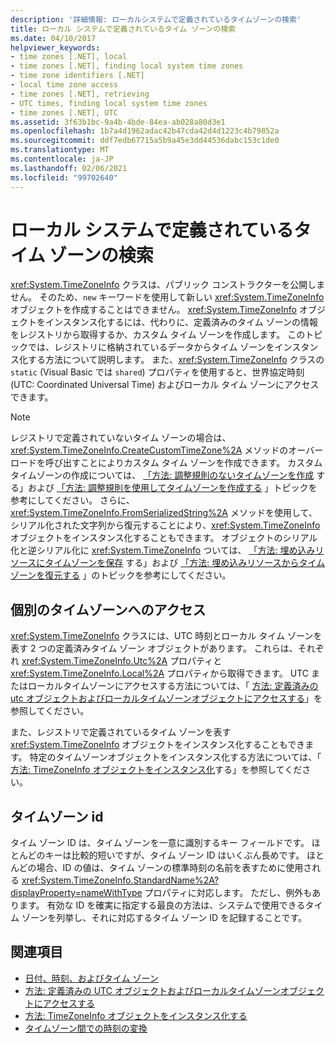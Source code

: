 ```yaml
---
description: '詳細情報: ローカルシステムで定義されているタイムゾーンの検索'
title: ローカル システムで定義されているタイム ゾーンの検索
ms.date: 04/10/2017
helpviewer_keywords:
- time zones [.NET], local
- time zones [.NET], finding local system time zones
- time zone identifiers [.NET]
- local time zone access
- time zones [.NET], retrieving
- UTC times, finding local system time zones
- time zones [.NET], UTC
ms.assetid: 3f63b1bc-9a4b-4bde-84ea-ab028a80d3e1
ms.openlocfilehash: 1b7a4d1962adac42b47cda42d4d1223c4b79852a
ms.sourcegitcommit: ddf7edb67715a5b9a45e3dd44536dabc153c1de0
ms.translationtype: MT
ms.contentlocale: ja-JP
ms.lasthandoff: 02/06/2021
ms.locfileid: "99702640"
---
```

# <a name="finding-the-time-zones-defined-on-a-local-system"></a>ローカル システムで定義されているタイム ゾーンの検索

<xref:System.TimeZoneInfo> クラスは、パブリック コンストラクターを公開しません。 そのため、`new` キーワードを使用して新しい <xref:System.TimeZoneInfo> オブジェクトを作成することはできません。 <xref:System.TimeZoneInfo> オブジェクトをインスタンス化するには、代わりに、定義済みのタイム ゾーンの情報をレジストリから取得するか、カスタム タイム ゾーンを作成します。 このトピックでは、レジストリに格納されているデータからタイム ゾーンをインスタンス化する方法について説明します。 また、<xref:System.TimeZoneInfo> クラスの `static` (Visual Basic では `shared`) プロパティを使用すると、世界協定時刻 (UTC: Coordinated Universal Time) およびローカル タイム ゾーンにアクセスできます。

> [!NOTE]
> レジストリで定義されていないタイム ゾーンの場合は、<xref:System.TimeZoneInfo.CreateCustomTimeZone%2A> メソッドのオーバーロードを呼び出すことによりカスタム タイム ゾーンを作成できます。 カスタムタイムゾーンの作成については、 [「方法: 調整規則のないタイムゾーンを作成](create-time-zones-without-adjustment-rules.md) する」および [「方法: 調整規則を使用してタイムゾーンを作成する](create-time-zones-with-adjustment-rules.md) 」トピックを参考にしてください。 さらに、<xref:System.TimeZoneInfo.FromSerializedString%2A> メソッドを使用して、シリアル化された文字列から復元することにより、<xref:System.TimeZoneInfo> オブジェクトをインスタンス化することもできます。 オブジェクトのシリアル化と逆シリアル化に <xref:System.TimeZoneInfo> ついては、 [「方法: 埋め込みリソースにタイムゾーンを保存](save-time-zones-to-an-embedded-resource.md) する」および [「方法: 埋め込みリソースからタイムゾーンを復元する](restore-time-zones-from-an-embedded-resource.md) 」のトピックを参考にしてください。

## <a name="accessing-individual-time-zones"></a>個別のタイムゾーンへのアクセス

<xref:System.TimeZoneInfo> クラスには、UTC 時刻とローカル タイム ゾーンを表す 2 つの定義済みタイム ゾーン オブジェクトがあります。 これらは、それぞれ <xref:System.TimeZoneInfo.Utc%2A> プロパティと <xref:System.TimeZoneInfo.Local%2A> プロパティから取得できます。 UTC またはローカルタイムゾーンにアクセスする方法については、「 [方法: 定義済みの utc オブジェクトおよびローカルタイムゾーンオブジェクトにアクセスする](access-utc-and-local.md)」を参照してください。

また、レジストリで定義されているタイム ゾーンを表す <xref:System.TimeZoneInfo> オブジェクトをインスタンス化することもできます。 特定のタイムゾーンオブジェクトをインスタンス化する方法については、「 [方法: TimeZoneInfo オブジェクトをインスタンス化](instantiate-time-zone-info.md)する」を参照してください。

## <a name="time-zone-identifiers"></a>タイムゾーン id

タイム ゾーン ID は、タイム ゾーンを一意に識別するキー フィールドです。 ほとんどのキーは比較的短いですが、タイム ゾーン ID はいくぶん長めです。 ほとんどの場合、ID の値は、タイム ゾーンの標準時刻の名前を表すために使用される <xref:System.TimeZoneInfo.StandardName%2A?displayProperty=nameWithType> プロパティに対応します。 ただし、例外もあります。 有効な ID を確実に指定する最良の方法は、システムで使用できるタイム ゾーンを列挙し、それに対応するタイム ゾーン ID を記録することです。

## <a name="see-also"></a>関連項目

- [日付、時刻、およびタイム ゾーン](index.md)
- [方法: 定義済みの UTC オブジェクトおよびローカルタイムゾーンオブジェクトにアクセスする](access-utc-and-local.md)
- [方法: TimeZoneInfo オブジェクトをインスタンス化する](instantiate-time-zone-info.md)
- [タイムゾーン間での時刻の変換](converting-between-time-zones.md)
